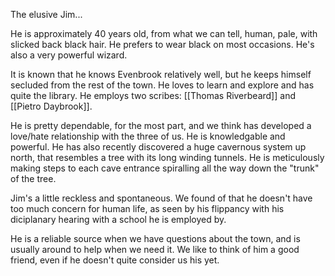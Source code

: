 The elusive Jim...

He is approximately 40 years old, from what we can tell, human, pale, with slicked back black hair. He prefers to wear black on most occasions. He's also a very powerful wizard.

It is known that he knows Evenbrook relatively well, but he keeps himself secluded from the rest of the town. He loves to learn and explore and has quite the library. He employs two scribes: [[Thomas Riverbeard]] and [[Pietro Daybrook]].

He is pretty dependable, for the most part, and we think has developed a love/hate relationship with the three of us. He is knowledgable and powerful. He has also recently discovered a huge cavernous system up north, that resembles a tree with its long winding tunnels. He is meticulously making steps to each cave entrance spiralling all the way down the "trunk" of the tree.

Jim's a little reckless and spontaneous. We found of that he doesn't have too much concern for human life, as seen by his flippancy with his diciplanary hearing with a school he is employed by. 

He is a reliable source when we have questions about the town, and is usually around to help when we need it. We like to think of him a good friend, even if he doesn't quite consider us his yet.